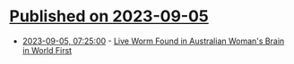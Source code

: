 # [Published on 2023-09-05](index.md)

* [2023-09-05, 07:25:00](https://soylentnews.org/article.pl?sid=23/09/04/1249217&from=rss) - [Live Worm Found in Australian Woman's Brain in World First](https://soylentnews.org/article.pl?sid=23/09/04/1249217&from=rss)
